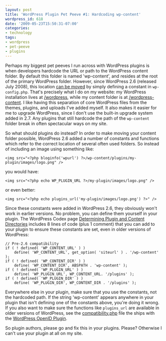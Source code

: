 ```yaml
---
layout: post
title: 'WordPress Plugin Pet Peeve #1: Hardcoding wp-content'
wordpress_id: 618
date: '2009-05-23T15:50:31-07:00'
categories:
- technology
tags:
- wordpress
- pet-peeve
- plugins
---
```

Perhaps my biggest pet peeves I run across with WordPress plugins is when developers hardcode the URL or path to the WordPress content folder.  By default this folder is named 'wp-content', and resides at the root of the primary WordPress folder.  However, since WordPress 2.6 (released July 2008), this location [can be moved][] by simply defining a constant in `wp-config.php`.  That's precisely what I do on my website: my WordPress installation lives at [/wordpress][], while my content folder is at [/wordpress-content][].  I like having this separation of core WordPress files from the themes, plugins, and uploads I've added myself.  It also makes it easier for me to upgrade WordPress, since I don't use the built-in upgrade system added in 2.7.  Any plugins that still hardcode the path of the `wp-content` folder break in often spectacular ways on my site.

So what should plugins do instead?  In order to make moving your content folder possible, WordPress 2.6 added a number of constants and functions which refer to the correct location of several often used folders.  <!--more--> So instead of including an image using something like:

    <img src="<?php bloginfo('wpurl') ?>/wp-content/plugins/my-plugin/images/logo.png" />

you would have:

    <img src="<?php echo WP_PLUGIN_URL ?>/my-plugin/images/logo.png" />

or even better:

    <img src="<?php echo plugins_url('my-plugin/images/logo.png') ?>" />

Since these constants were added in WordPress 2.6, they obviously won't work in earlier versions.  No problem, you can define them yourself in your plugin.  The WordPress Codex page [Determining Plugin and Content Directories][] includes 8 lines of code (plus 1 comment) that you can add to your plugin to ensure these constants are set, even in older versions of WordPress:

    // Pre-2.6 compatibility
    if ( ! defined( 'WP_CONTENT_URL' ) )
        define( 'WP_CONTENT_URL', get_option( 'siteurl' ) . '/wp-content' );
    if ( ! defined( 'WP_CONTENT_DIR' ) )
        define( 'WP_CONTENT_DIR', ABSPATH . 'wp-content' );
    if ( ! defined( 'WP_PLUGIN_URL' ) )
        define( 'WP_PLUGIN_URL', WP_CONTENT_URL. '/plugins' );
    if ( ! defined( 'WP_PLUGIN_DIR' ) )
        define( 'WP_PLUGIN_DIR', WP_CONTENT_DIR . '/plugins' );

Everywhere else in your plugin, make sure that you use the constants, not the hardcoded path.  If the string 'wp-content' appears anywhere in your plugin that isn't defining one of the constants above, you're doing it wrong.  If you also want to make sure the functions like `plugins_url` are available in older versions of WordPress, see the [compatibility.php][] file the ships with the [WordPress OpenID Plugin][].

So plugin authors, please go and fix this in your plugins.  Please?  Otherwise I can't use your plugin at all on my site.

[can be moved]: http://codex.wordpress.org/Editing_wp-config.php#Moving_wp-content
[/wordpress]: http://willnorris.com/wordpress/
[/wordpress-content]: http://willnorris.com/wordpress-content/
[Determining Plugin and Content Directories]: http://codex.wordpress.org/Determining_Plugin_and_Content_Directories
[compatibility.php]: http://code.google.com/p/diso/source/browse/wordpress/openid/trunk/compatibility.php
[WordPress OpenID Plugin]: http://wordpress.org/extend/plugins/openid/
